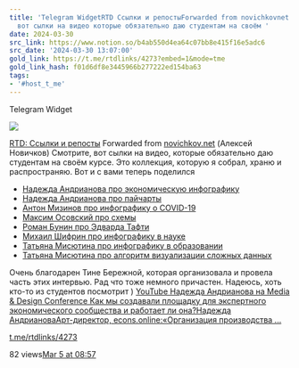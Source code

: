 ```yaml
---
title: 'Telegram WidgetRTD Ссылки и репостыForwarded from novichkovnet Алексей НовичковСмотрите
  вот сылки на видео которые обязательно даю студентам на своём '
date: 2024-03-30
src_link: https://www.notion.so/b4ab550d4ea64c07bb8e415f16e5adc6
src_date: '2024-03-30 13:07:00'
gold_link: https://t.me/rtdlinks/4273?embed=1&mode=tme
gold_link_hash: f01d6df8e3445966b277222ed154ba63
tags:
- '#host_t_me'
---
```






Telegram Widget




















[*![](https://cdn4.cdn-telegram.org/file/OSP5eSN1Fh5Og4jH5NBxBc3QAzgqHjg8SyCD5TphYcAL91DciL-FdaFVdCUUE21blsgMX6_Euw6qYj0znJomfWcNm0CID6mfmfmqoMLJ15pqsco68PosPtf7kKP_X3OpDin34tBOFtdPMfbHiS9hOsiLuTZmoSV2ngxItKoATygKQt6QSA5vfY7RMnXgFnJ_mVX31etU3BuiWvWTlO0yCCj-cVm-HtfOrveectudQXBX6Xw-hoCfOC3V110Lp6591VwnJtY5SowUdpFWmm3ZSh2_bGQYm-VxafONrOneFzG28g3dnJRNPqM8J5ajxibmoOo6zvCbUHlrt03-GSAmwg.jpg)*](https://t.me/rtdlinks)



[RTD: Ссылки и репосты](https://t.me/rtdlinks)
Forwarded from [novichkov.net](https://t.me/novichkovnet/4316) (Алексей Новичков)
Смотрите, вот сылки на видео, которые обязательно даю студентам на своём курсе. Это коллекция, которую я собрал, храню и распространяю. Вот и с вами теперь поделился  
  
- [Надежда Андрианова про экономическую инфографику](https://youtu.be/C6Ws4pcSFr0?si=VcImEH1bhE9ABCJv)  
- [Надежда Андрианова про пайчарты](https://youtu.be/ujLP2ns572I?si=5uoqdco8YUkF61km)  
- [Антон Мизинов про инфографику о COVID-19](https://www.youtube.com/live/z7U8H9YPZ1M?si=lEjoNepr4Nqm6E-k)  
- [Максим Осовский про схемы](https://www.youtube.com/live/Wv5HehlRks4?si=2DCJjBI-HA4zxNVB)  
- [Роман Бунин про Эдварда Тафти](https://www.youtube.com/live/a170k63OhP4?si=3Z_oD4CQohVUEtVq)  
- [Михаил Шифрин про инфографику в науке](https://www.youtube.com/live/OUTrQGDjn6g?si=G-HeUPYz2vkZMka_)  
- [Татьяна Мисютина про инфографику в образовании](https://www.youtube.com/live/g0e84qvYpjg?si=NKTyvtSNkePnhINr)  
- [Татьяна Мисютина про алгоритм визуализации сложных данных](https://youtu.be/sdwTyKvq7SY?si=26oNHc0vIKIa8fED)  
  
Очень благодарен Тине Бережной, которая организовала и провела часть этих интервью. Рад что тоже немного причастен. Надеюсь, хоть кто-то из студентов посмотрит )
[YouTube
Надежда Андрианова на Media & Design Conference
Как мы создавали площадку для экспертного экономического сообщества и работает ли она?Надежда АндриановаАрт-директор, econs.online:«Организация производства ...](https://youtu.be/C6Ws4pcSFr0?si=VcImEH1bhE9ABCJv)

[t.me/rtdlinks/4273](https://t.me/rtdlinks/4273)

82 views[Mar 5 at 08:57](https://t.me/rtdlinks/4273)